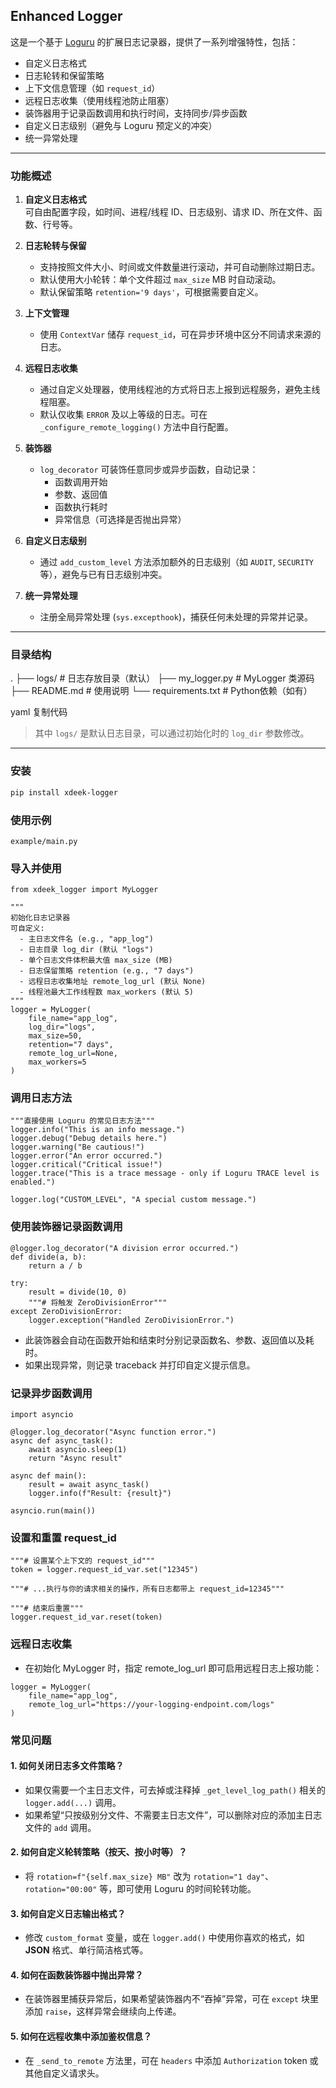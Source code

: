 ## Enhanced Logger

这是一个基于 [Loguru](https://github.com/Delgan/loguru) 的扩展日志记录器，提供了一系列增强特性，包括：

- 自定义日志格式  
- 日志轮转和保留策略  
- 上下文信息管理（如 `request_id`）  
- 远程日志收集（使用线程池防止阻塞）  
- 装饰器用于记录函数调用和执行时间，支持同步/异步函数  
- 自定义日志级别（避免与 Loguru 预定义的冲突）  
- 统一异常处理  

---

### 功能概述

1. **自定义日志格式**  
   可自由配置字段，如时间、进程/线程 ID、日志级别、请求 ID、所在文件、函数、行号等。

2. **日志轮转与保留**  
   - 支持按照文件大小、时间或文件数量进行滚动，并可自动删除过期日志。  
   - 默认使用大小轮转：单个文件超过 `max_size` MB 时自动滚动。  
   - 默认保留策略 `retention='9 days'`，可根据需要自定义。

3. **上下文管理**  
   - 使用 `ContextVar` 储存 `request_id`，可在异步环境中区分不同请求来源的日志。

4. **远程日志收集**  
   - 通过自定义处理器，使用线程池的方式将日志上报到远程服务，避免主线程阻塞。  
   - 默认仅收集 `ERROR` 及以上等级的日志。可在 `_configure_remote_logging()` 方法中自行配置。

5. **装饰器**  
   - `log_decorator` 可装饰任意同步或异步函数，自动记录：
     - 函数调用开始  
     - 参数、返回值  
     - 函数执行耗时  
     - 异常信息（可选择是否抛出异常）

6. **自定义日志级别**  
   - 通过 `add_custom_level` 方法添加额外的日志级别（如 `AUDIT`, `SECURITY` 等），避免与已有日志级别冲突。

7. **统一异常处理**  
   - 注册全局异常处理 (`sys.excepthook`)，捕获任何未处理的异常并记录。

---

### 目录结构

. ├── logs/ # 日志存放目录（默认） ├── my_logger.py # MyLogger 类源码 ├── README.md # 使用说明 └── requirements.txt # Python依赖（如有）

yaml
复制代码

> 其中 `logs/` 是默认日志目录，可以通过初始化时的 `log_dir` 参数修改。

---


### 安装

```bash
pip install xdeek-logger
```


### 使用示例
    example/main.py


### 导入并使用

```
from xdeek_logger import MyLogger

"""
初始化日志记录器
可自定义:
  - 主日志文件名 (e.g., "app_log")
  - 日志目录 log_dir (默认 "logs")
  - 单个日志文件体积最大值 max_size (MB)
  - 日志保留策略 retention (e.g., "7 days")
  - 远程日志收集地址 remote_log_url (默认 None)
  - 线程池最大工作线程数 max_workers (默认 5)
"""
logger = MyLogger(
    file_name="app_log",
    log_dir="logs",
    max_size=50,
    retention="7 days",
    remote_log_url=None,
    max_workers=5
)

```

### 调用日志方法

```
"""直接使用 Loguru 的常见日志方法"""
logger.info("This is an info message.")
logger.debug("Debug details here.")
logger.warning("Be cautious!")
logger.error("An error occurred.")
logger.critical("Critical issue!")
logger.trace("This is a trace message - only if Loguru TRACE level is enabled.")

logger.log("CUSTOM_LEVEL", "A special custom message.")

```

### 使用装饰器记录函数调用

```
@logger.log_decorator("A division error occurred.")
def divide(a, b):
    return a / b

try:
    result = divide(10, 0)  
    """# 将触发 ZeroDivisionError"""
except ZeroDivisionError:
    logger.exception("Handled ZeroDivisionError.")

```
- 此装饰器会自动在函数开始和结束时分别记录函数名、参数、返回值以及耗时。
- 如果出现异常，则记录 traceback 并打印自定义提示信息。


### 记录异步函数调用

```
import asyncio

@logger.log_decorator("Async function error.")
async def async_task():
    await asyncio.sleep(1)
    return "Async result"

async def main():
    result = await async_task()
    logger.info(f"Result: {result}")

asyncio.run(main())

```

### 设置和重置 request_id

```
"""# 设置某个上下文的 request_id"""
token = logger.request_id_var.set("12345")

"""# ...执行与你的请求相关的操作，所有日志都带上 request_id=12345"""

"""# 结束后重置"""
logger.request_id_var.reset(token)

``` 


### 远程日志收集

- 在初始化 MyLogger 时，指定 remote_log_url 即可启用远程日志上报功能：

```
logger = MyLogger(
    file_name="app_log",
    remote_log_url="https://your-logging-endpoint.com/logs"
)

``` 





### 常见问题

#### 1. 如何关闭日志多文件策略？
- 如果仅需要一个主日志文件，可去掉或注释掉 `_get_level_log_path()` 相关的 `logger.add(...)` 调用。
- 如果希望“只按级别分文件、不需要主日志文件”，可以删除对应的添加主日志文件的 `add` 调用。

#### 2. 如何自定义轮转策略（按天、按小时等）？
- 将 `rotation=f"{self.max_size} MB"` 改为 `rotation="1 day"`、`rotation="00:00"` 等，即可使用 Loguru 的时间轮转功能。

#### 3. 如何自定义日志输出格式？
- 修改 `custom_format` 变量，或在 `logger.add()` 中使用你喜欢的格式，如 **JSON** 格式、单行简洁格式等。

#### 4. 如何在函数装饰器中抛出异常？
- 在装饰器里捕获异常后，如果希望装饰器内不“吞掉”异常，可在 `except` 块里添加 `raise`，这样异常会继续向上传递。

#### 5. 如何在远程收集中添加鉴权信息？
- 在 `_send_to_remote` 方法里，可在 `headers` 中添加 `Authorization` token 或其他自定义请求头。

